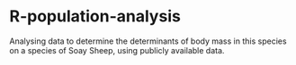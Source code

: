 # R-population-analysis
Analysing data to determine the determinants of body mass in this species on a species of Soay Sheep, using publicly available data.
